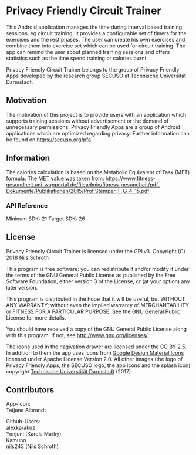 ﻿# Privacy Friendly Circuit Trainer

This Android application manages the time during interval based training sessions, eg circuit training.
It provides a configurable set of timers for the exercises and the rest phases.
The user can create his own exercises and combine them into exercise set which can be used for circuit training.
The app can remind the user about planned training sessions and offers statistics such as the time spend training or calories burnt.

Privacy Friendly Circuit Trainer belongs to the group of Privacy Friendly Apps developed by the research group SECUSO at Technische Universität Darmstadt.

## Motivation

The motivation of this project is to provide users with an application which supports training sessions without advertisement or the demand of unnecessary permissions.
Privacy Friendly Apps are a group of Android applications which are optimized regarding privacy. Further information can be found on https://secuso.org/pfa

## Information

The calories calculation is based on the Metabolic Equivalent of Task (MET) formula. The MET value was taken from:
https://www.fitness-gesundheit.uni-wuppertal.de/fileadmin/fitness-gesundheit/pdf-Dokumente/Publikationen/2015/Prof.Stemper_F_G_4-15.pdf
 
### API Reference

Mininum SDK: 21
Target SDK: 26 

## License

Privacy Friendly Circuit Trainer is licensed under the GPLv3.
Copyright (C) 2018  Nils Schroth

This program is free software: you can redistribute it and/or modify
it under the terms of the GNU General Public License as published by
the Free Software Foundation, either version 3 of the License, or
(at your option) any later version.

This program is distributed in the hope that it will be useful,
but WITHOUT ANY WARRANTY; without even the implied warranty of
MERCHANTABILITY or FITNESS FOR A PARTICULAR PURPOSE.  See the
GNU General Public License for more details.

You should have received a copy of the GNU General Public License
along with this program. If not, see <http://www.gnu.org/licenses/>.

The icons used in the nagivation drawer are licensed under the [CC BY 2.5](http://creativecommons.org/licenses/by/2.5/). In addition to them the app uses icons from [Google Design Material Icons](https://design.google.com/icons/index.html) licensed under Apache License Version 2.0. All other images (the logo of Privacy Friendly Apps, the SECUSO logo, the app icons and the splash icon) copyright [Technische Universtität Darmstadt](www.tu-darmstadt.de) (2017).

## Contributors

App-Icon: <br />
Tatjana Albrandt<br />

Github-Users: <br />
alexkarakuz <br />
Yonjuni (Karola Marky)<br />
Kamuno<br />
nils243 (Nils Schroth)

